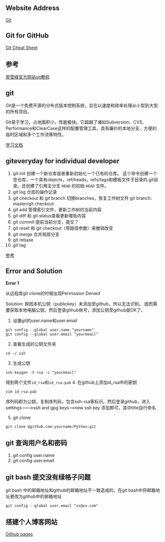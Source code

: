 ## Website Address
[Git](https://git-scm.com/)

## Git for GitHub
[Git Cheat Sheet](https://services.github.com/on-demand/downloads/github-git-cheat-sheet.pdf)

## 参考
[廖雪峰官方网站git教程](https://www.liaoxuefeng.com/wiki/0013739516305929606dd18361248578c67b8067c8c017b000)

## git
Git是一个免费开源的分布式版本控制系统，旨在以速度和效率处理从小型到大型的所有项目。

Git易于学习，占地面积小，性能极快。它超越了诸如Subversion、CVS、Performance和ClearCase这样的配置管理工具，具有廉价的本地分支、方便的临时区域和多个工作流等特性。

[学习文档](https://git-scm.com/docs)

## giteveryday for individual developer
1. git init 创建一个新仓库或者重新初始化一个已有的仓库。
这个命令创建一个空仓库，一个具有objects，ref/heads，refs/tags和模板文件子目录的.git目录。还创建了引用主分支 `HEAD` 的初始 `HEAD` 文件。
2. git log 仓库的操作记录
3. git checkout 和 git branch 切换branches，恢复工作树文件 git branch: master/git checkout: 
4. git add 管理索引文件，更新工作树的当前内容
5. git diff 和 git status查看更新哪些内容
6. git commit 提前当前分支，提交？
7. git reset 和 git checkout（带路径参数）来撤销改变
8. git merge 合并局部分支
9. git rebase
10. git tag

[参考](https://git-scm.com/docs/giteveryday)
## Error and Solution
**Error 1** 

从远程库git clone的时候出现Permission Denied

Solution: 原因本机公钥（publickey）未添加至github，所以无法识别。 因而需要获取本地电脑公钥，然后登录github账号，添加公钥至github就OK了。
 1. 设置git的user.name和user.email
 ```
 git config --global user.name "yourname"
 git config --global user.email "youremail"
 ```
 2. 查看生成的公钥文件夹
 ```
 cd ~/.ssh
 ```
 3. 生成公钥
 ```
 ssh-keygen -t rsa -c "youremail"
 ```
 得到两个文件`id_rsa`和`id_rsa.pub`
 4. 在github上添加id_rsa中的密钥
 ```
 vim id_rsa.pub
 ```
 序列码即为公钥，复制序列码，包含ssh-rsa等标识。然后登录github，进入settings--->ssh and gpg keys-->new ssh key 添加即可，其中title自行命名
 
 5. git clone
 ```
 git clone @github.com:yourname/Python.git
 ```

## git 查询用户名和密码
1. git config user.name
2. git config user.email
## git bash 提交没有绿格子问题

git bash 中的邮箱地址和github的邮箱地址不一致造成的，在git bash中将邮箱地址更改为github中的邮箱地址

```
git config --global user.email "xx@xx.com"
```

## 搭建个人博客网站
[Github pages](https://pages.github.com/)